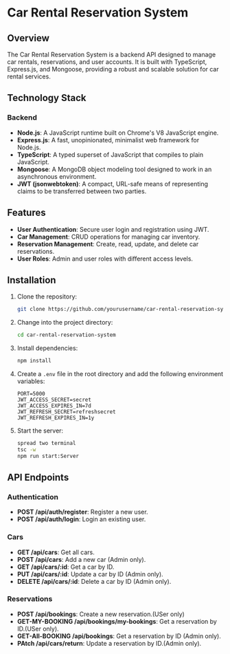 # Car Rental Reservation System

## Overview

The Car Rental Reservation System is a backend API designed to manage car rentals, reservations, and user accounts. It is built with TypeScript, Express.js, and Mongoose, providing a robust and scalable solution for car rental services.

## Technology Stack

### Backend
- **Node.js**: A JavaScript runtime built on Chrome's V8 JavaScript engine.
- **Express.js**: A fast, unopinionated, minimalist web framework for Node.js.
- **TypeScript**: A typed superset of JavaScript that compiles to plain JavaScript.
- **Mongoose**: A MongoDB object modeling tool designed to work in an asynchronous environment.
- **JWT (jsonwebtoken)**: A compact, URL-safe means of representing claims to be transferred between two parties.

## Features
- **User Authentication**: Secure user login and registration using JWT.
- **Car Management**: CRUD operations for managing car inventory.
- **Reservation Management**: Create, read, update, and delete car reservations.
- **User Roles**: Admin and user roles with different access levels.

## Installation

1. Clone the repository:
    ```bash
    git clone https://github.com/yourusername/car-rental-reservation-system.git
    ```

2. Change into the project directory:
    ```bash
    cd car-rental-reservation-system
    ```

3. Install dependencies:
    ```bash
    npm install
    ```

4. Create a `.env` file in the root directory and add the following environment variables:
    ```env
    PORT=5000
    JWT_ACCESS_SECRET=secret
    JWT_ACCESS_EXPIRES_IN=7d
    JWT_REFRESH_SECRET=refreshsecret
    JWT_REFRESH_EXPIRES_IN=1y
    ```

5. Start the server:
    ```bash
    spread two terminal
    tsc -w
    npm run start:Server
    ```

## API Endpoints

### Authentication
- **POST /api/auth/register**: Register a new user.
- **POST /api/auth/login**: Login an existing user.

### Cars
- **GET /api/cars**: Get all cars.
- **POST /api/cars**: Add a new car (Admin only).
- **GET /api/cars/:id**: Get a car by ID.
- **PUT /api/cars/:id**: Update a car by ID (Admin only).
- **DELETE /api/cars/:id**: Delete a car by ID (Admin only).

### Reservations
- **POST /api/bookings**: Create a new reservation.(USer only)
- **GET-MY-BOOKING /api/bookings/my-bookings**: Get a reservation by ID.(USer only).
- **GET-All-BOOKING /api/bookings**: Get a reservation by ID (Admin only).
- **PAtch /api/cars/return**: Update a reservation by ID.(Admin only).





